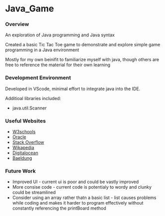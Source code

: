 # Java_Game

### Overview

An exploration of Java programming and Java syntax

Created a basic Tic Tac Toe game to demonstrate and explore simple game programming in a Java environment

Mostly for my own beinifit to familiarize myself with java, though others are free to reference the material for their own learning

### Development Environment

Developed in VScode, minimal effort to integrate java into the IDE.

Additioal libraries included:
 - java.util.Scanner

### Useful Websites

- [W3schools](https://www.w3schools.com/java/default.asp)
- [Oracle](https://docs.oracle.com/en/java/javase/19/index.html)
- [Stack Overflow](https://stackoverflow.com/)
- [Wikapedia](https://en.wikipedia.org/wiki/Java_(programming_language))
- [Digitalocean](https://www.digitalocean.com)
- [Baeldung](https://www.baeldung.com)

### Future Work

- Improved UI - current ui is poor and could be vastly improved
- More consise code - current code is potentialy to wordy and clunky could be streamlined
- Consider using an array rather thatn a basic list - list causes problems while coding and makes it harder to program effectively without constantly referencing the printBoard method